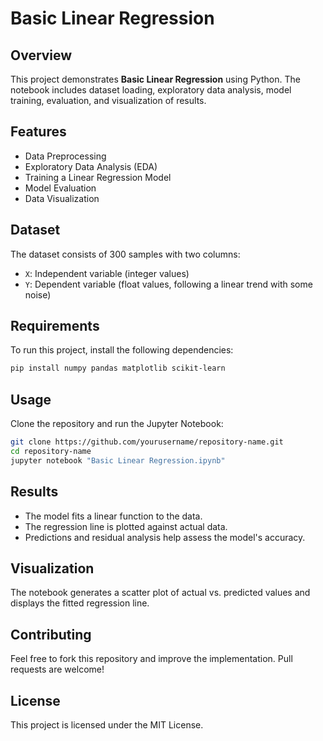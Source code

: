# Basic Linear Regression

## Overview
This project demonstrates **Basic Linear Regression** using Python. The notebook includes dataset loading, exploratory data analysis, model training, evaluation, and visualization of results.

## Features
- Data Preprocessing
- Exploratory Data Analysis (EDA)
- Training a Linear Regression Model
- Model Evaluation
- Data Visualization

## Dataset
The dataset consists of 300 samples with two columns:
- `X`: Independent variable (integer values)
- `Y`: Dependent variable (float values, following a linear trend with some noise)

## Requirements
To run this project, install the following dependencies:

```bash
pip install numpy pandas matplotlib scikit-learn
```

## Usage
Clone the repository and run the Jupyter Notebook:

```bash
git clone https://github.com/yourusername/repository-name.git
cd repository-name
jupyter notebook "Basic Linear Regression.ipynb"
```

## Results
- The model fits a linear function to the data.
- The regression line is plotted against actual data.
- Predictions and residual analysis help assess the model's accuracy.

## Visualization
The notebook generates a scatter plot of actual vs. predicted values and displays the fitted regression line.

## Contributing
Feel free to fork this repository and improve the implementation. Pull requests are welcome!

## License
This project is licensed under the MIT License.


